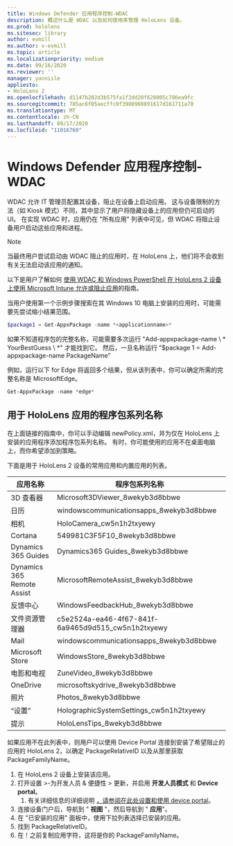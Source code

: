 ```yaml
---
title: Windows Defender 应用程序控制-WDAC
description: 概述什么是 WDAC 以及如何使用来管理 HoloLens 设备。
ms.prod: hololens
ms.sitesec: library
author: evmill
ms.author: v-evmill
ms.topic: article
ms.localizationpriority: medium
ms.date: 09/16/2020
ms.reviewer: ''
manager: yannisle
appliesto:
- HoloLens 2
ms.openlocfilehash: d1147b202d3b575fa1f2dd20f620005c786ea9fc
ms.sourcegitcommit: 785ac6f05aecffc0f3980960891617d161711a70
ms.translationtype: MT
ms.contentlocale: zh-CN
ms.lasthandoff: 09/17/2020
ms.locfileid: "11016760"
---
```

# Windows Defender 应用程序控制-WDAC

WDAC 允许 IT 管理员配置其设备，阻止在设备上启动应用。 这与设备限制的方法（如 Kiosk 模式）不同，其中显示了用户将隐藏设备上的应用但仍可启动的 UI。 在实现 WDAC 时，应用仍在 "所有应用" 列表中可见，但 WDAC 将阻止设备用户启动这些应用和进程。

> [!NOTE]
> 当最终用户尝试启动由 WDAC 阻止的应用时，在 HoloLens 上，他们将不会收到有关无法启动该应用的通知。

以下是用户了解如何 [使用 WDAC 和 Windows PowerShell 在 HoloLens 2 设备上使用 Microsoft Intune 允许或阻止应用](https://docs.microsoft.com/mem/intune/configuration/custom-profile-hololens)的指南。

当用户使用第一个示例步骤搜索在其 Windows 10 电脑上安装的应用时，可能需要先尝试缩小结果范围。

```powershell
$package1 = Get-AppxPackage -name *<applicationname>*
``` 

如果不知道程序包的完整名称，可能需要多次运行 "Add-appxpackage-name \ * YourBestGuess \ *" 才能找到它。 然后，一旦名称运行 "$package 1 = Add-appxpackage-name PackageName"

例如，运行以下 for Edge 将返回多个结果，但从该列表中，你可以确定所需的完整名称是 MicrosoftEdge。 

```powershell
Get-AppxPackage -name *edge*
``` 

## 用于 HoloLens 应用的程序包系列名称

在上面链接的指南中，你可以手动编辑 newPolicy.xml，并为仅在 HoloLens 上安装的应用程序添加程序包系列名称。 有时，你可能使用的应用不在桌面电脑上，而你希望添加到策略。 

下面是用于 HoloLens 2 设备的常用应用和内置应用的列表。

| 应用名称                   | 程序包系列名称                                |
|----------------------------|----------------------------------------------------|
| 3D 查看器                  | Microsoft3DViewer_8wekyb3d8bbwe          |
| 日历                   | windowscommunicationsapps_8wekyb3d8bbwe  |
| 相机                     | HoloCamera_cw5n1h2txyewy                           |
| Cortana                    | 549981C3F5F10_8wekyb3d8bbwe              |
| Dynamics 365 Guides        | Dynamics365 Guides_8wekyb3d8bbwe         |
| Dynamics 365 Remote Assist | MicrosoftRemoteAssist_8wekyb3d8bbwe      |
| 反馈中心               | WindowsFeedbackHub_8wekyb3d8bbwe         |
| 文件资源管理器              | c5e2524a-ea46-4f67-841f-6a9465d9d515_cw5n1h2txyewy |
| Mail                       | windowscommunicationsapps_8wekyb3d8bbwe  |
| Microsoft Store            | WindowsStore_8wekyb3d8bbwe               |
| 电影和电视                | ZuneVideo_8wekyb3d8bbwe                  |
| OneDrive                   | microsoftskydrive_8wekyb3d8bbwe          |
| 照片                     | Photos_8wekyb3d8bbwe             |
| “设置”                   | HolographicSystemSettings_cw5n1h2txyewy            |
| 提示                       | HoloLensTips_8wekyb3d8bbwe               |

如果应用不在此列表中，则用户可以使用 Device Portal 连接到安装了希望阻止的应用的 HoloLens 2，以确定 PackageRelativeID 以及从那里获取 PackageFamilyName。

1. 在 HoloLens 2 设备上安装该应用。 
1. 打开设置 >-为开发人员 & 便捷性 > 更新，并启用 **开发人员模式** 和 **Device portal**。 
    1. 有关详细信息的详细说明 [，请参阅在此处设置和使用 device portal](https://docs.microsoft.com/windows/mixed-reality/develop/platform-capabilities-and-apis/using-the-windows-device-portal)。
1. 连接设备门户后，导航到 " **视图** "，然后导航到 " **应用**"。 
1. 在 "已安装的应用" 面板中，使用下拉列表选择已安装的应用。 
1. 找到 PackageRelativeID。 
1. 在！之前复制应用字符，这将是你的 PackageFamilyName。

